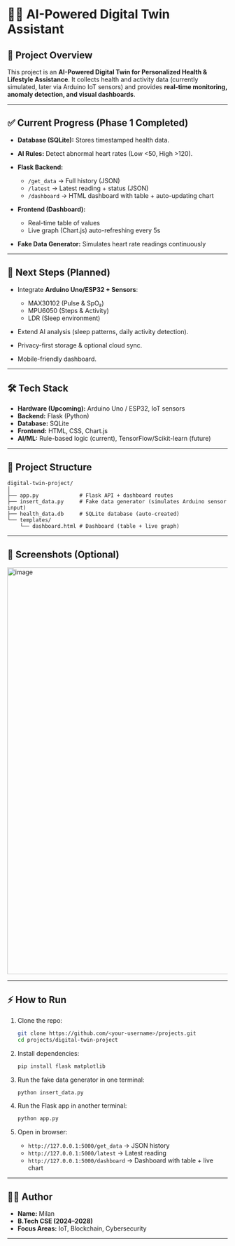 # 🧑‍⚕️ AI-Powered Digital Twin Assistant

## 📌 Project Overview

This project is an **AI-Powered Digital Twin for Personalized Health & Lifestyle Assistance**.
It collects health and activity data (currently simulated, later via Arduino IoT sensors) and provides **real-time monitoring, anomaly detection, and visual dashboards**.

---

## ✅ Current Progress (Phase 1 Completed)

* **Database (SQLite):** Stores timestamped health data.
* **AI Rules:** Detect abnormal heart rates (Low <50, High >120).
* **Flask Backend:**

  * `/get_data` → Full history (JSON)
  * `/latest` → Latest reading + status (JSON)
  * `/dashboard` → HTML dashboard with table + auto-updating chart
* **Frontend (Dashboard):**

  * Real-time table of values
  * Live graph (Chart.js) auto-refreshing every 5s
* **Fake Data Generator:** Simulates heart rate readings continuously

---

## 🚀 Next Steps (Planned)

* Integrate **Arduino Uno/ESP32 + Sensors**:

  * MAX30102 (Pulse & SpO₂)
  * MPU6050 (Steps & Activity)
  * LDR (Sleep environment)
* Extend AI analysis (sleep patterns, daily activity detection).
* Privacy-first storage & optional cloud sync.
* Mobile-friendly dashboard.

---

## 🛠️ Tech Stack

* **Hardware (Upcoming):** Arduino Uno / ESP32, IoT sensors
* **Backend:** Flask (Python)
* **Database:** SQLite
* **Frontend:** HTML, CSS, Chart.js
* **AI/ML:** Rule-based logic (current), TensorFlow/Scikit-learn (future)

---

## 📂 Project Structure

```
digital-twin-project/
│
├── app.py             # Flask API + dashboard routes
├── insert_data.py     # Fake data generator (simulates Arduino sensor input)
├── health_data.db     # SQLite database (auto-created)
└── templates/
    └── dashboard.html # Dashboard (table + live graph)
```

---

## 📸 Screenshots (Optional)

<img width="1828" height="927" alt="image" src="https://github.com/user-attachments/assets/3df215f4-b378-4c03-95bc-66a922b31347" />


---

## ⚡ How to Run

1. Clone the repo:

   ```bash
   git clone https://github.com/<your-username>/projects.git
   cd projects/digital-twin-project
   ```
2. Install dependencies:

   ```bash
   pip install flask matplotlib
   ```
3. Run the fake data generator in one terminal:

   ```bash
   python insert_data.py
   ```
4. Run the Flask app in another terminal:

   ```bash
   python app.py
   ```
5. Open in browser:

   * `http://127.0.0.1:5000/get_data` → JSON history
   * `http://127.0.0.1:5000/latest` → Latest reading
   * `http://127.0.0.1:5000/dashboard` → Dashboard with table + live chart

---

## 👨‍💻 Author

* **Name:** Milan
* **B.Tech CSE (2024–2028)**
* **Focus Areas:** IoT, Blockchain, Cybersecurity

---
